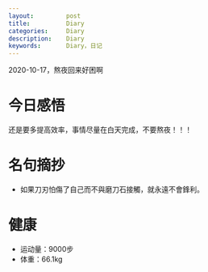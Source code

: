 ```yaml
---
layout:     	post
title:      	Diary
categories: 	Diary
description:   	Diary
keywords: 		Diary，日记 
---
```


2020-10-17，熬夜回来好困啊

# 今日感悟

还是要多提高效率，事情尽量在白天完成，不要熬夜！！！

# 名句摘抄

-  如果刀刃怕傷了自己而不與磨刀石接觸，就永遠不會鋒利。

# 健康

- 运动量：9000步
- 体重：66.1kg

